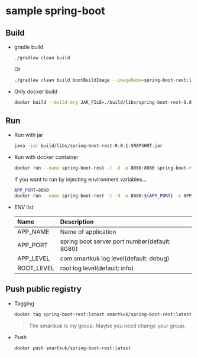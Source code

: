 # sample spring-boot

## Build

* gradle build

    ```sh
    ./gradlew clean build
    ```

    Or

    ```sh
    ./gradlew clean build bootBuildImage --imageName=spring-boot-rest:latest
    ```

* Only docker build

    ```sh
    docker build --build-arg JAR_FILE=./build/libs/spring-boot-rest-0.0.1-SNAPSHOT.jar -t spring-boot-rest .
    ```

## Run

* Run with jar

    ```sh
    java -jar build/libs/spring-boot-rest-0.0.1-SNAPSHOT.jar
    ```

* Run with docker container

    ```sh
    docker run --name spring-boot-rest -t -d -p 8080:8080 spring-boot-rest:latest
    ```

    If you want to run by injecting environment variables...

    ```sh
    APP_PORT=8090
    docker run --name spring-boot-rest -t -d -p 8080:${APP_PORT} -e APP_PORT=${APP_PORT} spring-boot-rest:latest
    ```

* ENV list

    |Name|Description|
    |:---|:---|
    |APP_NAME|Name of application|
    |APP_PORT|spring boot server port number(default: 8080)|
    |APP_LEVEL|com.smartkuk log level(default: debug)|
    |ROOT_LEVEL|root log level(default: info)|

## Push public registry

* Tagging

    ```sh
    docker tag spring-boot-rest:latest smartkuk/spring-boot-rest:latest
    ```

    > The smartkuk is my group. Maybe you need change your group.

* Push

    ```sh
    docker push smartkuk/spring-boot-rest:latest
    ```
